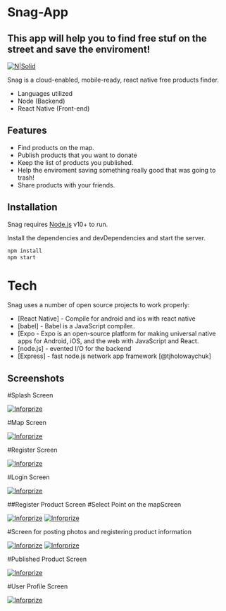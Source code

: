 # Snag-App

## This app will help you to find free stuf on the street and save the enviroment! 

[![N|Solid](https://www.inforprize.com/wp-content/uploads/2018/04/logoSmall-e1583266011737.png)](https://nodesource.com/products/nsolid)



Snag is a cloud-enabled, mobile-ready, react native free products finder.

- Languages utilized
- Node (Backend)
- React Native (Front-end)

## Features

- Find products on the map.
- Publish products that you want to donate
- Keep the list of products you published.
- Help the enviroment saving something really good that was going to trash!
- Share products with your friends. 

## Installation

Snag requires [Node.js](https://nodejs.org/) v10+ to run.

Install the dependencies and devDependencies and start the server.

```sh
npm install
npm start
```
# Tech

Snag uses a number of open source projects to work properly:

- [React Native] - Compile for android and ios with react native
- [babel] - Babel is a JavaScript compiler..
- [Expo - Expo is an open-source platform for making universal native apps for Android, iOS, and the web with JavaScript and React.
- [node.js] - evented I/O for the backend
- [Express] - fast node.js network app framework [@tjholowaychuk]

## Screenshots
#Splash Screen

[![Inforprize](http://www.inforprize.com/wp-content/uploads/2021/07/IMG_7346-1.jpg)](https://inforprize.com)

#Map Screen

[![Inforprize](http://www.inforprize.com/wp-content/uploads/2021/07/IMG_7347-1.png)](https://inforprize.com)

#Register Screen

[![Inforprize](http://www.inforprize.com/wp-content/uploads/2021/07/IMG_7349-1.png)](https://inforprize.com)

#Login Screen

[![Inforprize](http://www.inforprize.com/wp-content/uploads/2021/07/IMG_7348-1.png)](https://inforprize.com)

##Register Product Screen
#Select Point on the mapScreen

[![Inforprize](http://www.inforprize.com/wp-content/uploads/2021/07/IMG_7351-1.png)](https://inforprize.com)
[![Inforprize](http://www.inforprize.com/wp-content/uploads/2021/07/IMG_7352-1.png)](https://inforprize.com)


#Screen for posting photos and registering product information

[![Inforprize](http://www.inforprize.com/wp-content/uploads/2021/07/IMG_7354-1.png)](https://inforprize.com)
[![Inforprize](http://www.inforprize.com/wp-content/uploads/2021/07/IMG_7353-1.png)](https://inforprize.com)

#Published Product Screen

[![Inforprize](http://www.inforprize.com/wp-content/uploads/2021/07/IMG_7355-1.png)](https://inforprize.com)

#User Profile Screen

[![Inforprize](http://www.inforprize.com/wp-content/uploads/2021/07/IMG_7357-1.png)](https://inforprize.com)
